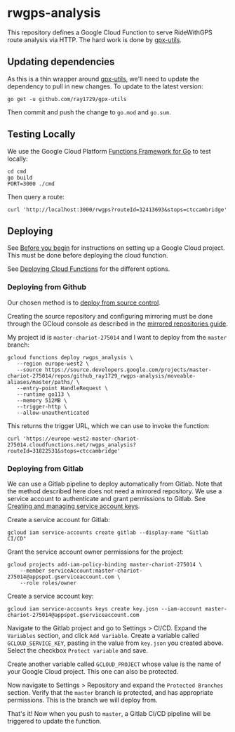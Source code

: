 # rwgps-analysis

This repository defines a Google Cloud Function to serve RideWithGPS route analysis via HTTP. The hard work is done by [gpx-utils](https://github.com/ray1729/gpx-utils/).

## Updating dependencies

As this is a thin wrapper around [gpx-utils](https://github.com/ray1729/gpx-utils/), we'll need to update the dependency to pull in new changes. To update to the latest version:

    go get -u github.com/ray1729/gpx-utils
    
Then commit and push the change to `go.mod` and `go.sum`.

## Testing Locally

We use the Google Cloud Platform [Functions Framework for Go](https://github.com/GoogleCloudPlatform/functions-framework-go) to test locally:

    cd cmd
    go build
    PORT=3000 ./cmd

Then query a route:

    curl 'http://localhost:3000/rwgps?routeId=32413693&stops=ctccambridge'

## Deploying

See [Before you begin](https://cloud.google.com/functions/docs/quickstart-go#before-you-begin) for instructions on setting up a Google Cloud project. This must be done before deploying the cloud function.

See [Deploying Cloud Functions](https://cloud.google.com/functions/docs/deploying) for the different options. 

### Deploying from Github

Our chosen method is to [deploy from source control](https://cloud.google.com/functions/docs/deploying/repo).

Creating the source repository and configuring mirroring must be done through the GCloud console as described in the [mirrored repositories guide](https://cloud.google.com/tools/cloud-repositories/docs/cloud-repositories-hosted-repository).

My project id is `master-chariot-275014` and I want to deploy from the `master` branch:

    gcloud functions deploy rwgps_analysis \
       --region europe-west2 \
       --source https://source.developers.google.com/projects/master-chariot-275014/repos/github_ray1729_rwgps-analysis/moveable-aliases/master/paths/ \
       --entry-point HandleRequest \
       --runtime go113 \
       --memory 512MB \
       --trigger-http \
       --allow-unauthenticated

This returns the trigger URL, which we can use to invoke the function:

    curl 'https://europe-west2-master-chariot-275014.cloudfunctions.net/rwgps_analysis?routeId=31822531&stops=ctccambridge'
    
### Deploying from Gitlab

We can use a Gitlab pipeline to deploy automatically from Gitlab. Note that the method described here does not need a mirrored repository. We use a service account to authenticate and grant permissions to Gitlab. See [Creating and managing service account keys](https://cloud.google.com/iam/docs/creating-managing-service-account-keys).

Create a service account for Gitlab:

    gcloud iam service-accounts create gitlab --display-name "Gitlab CI/CD"
    
Grant the service account owner permissions for the project:

    gcloud projects add-iam-policy-binding master-chariot-275014 \
        --member serviceAccount:master-chariot-275014@appspot.gserviceaccount.com \
        --role roles/owner
        
Create a service account key:

    gcloud iam service-accounts keys create key.josn --iam-account master-chariot-275014@appspot.gserviceaccount.com

Navigate to the Gitlab project and go to Settings > CI/CD. Expand the `Variables` section, and click `Add Variable`. Create a variable called `GCLOUD_SERVICE_KEY`, pasting in the value from `key.json` you created above. Select the checkbox `Protect variable` and save.

Create another variable called `GCLOUD_PROJECT` whose value is the name of your Google Cloud project. This one can also be protected.

Now navigate to Settings > Repository and expand the `Protected Branches` section. Verify that the `master` branch is protected, and has appropriate permissions. This is the branch we will deploy from.

That's it! Now when you push to `master`, a Gitlab CI/CD pipeline will be triggered to update the function.

      
